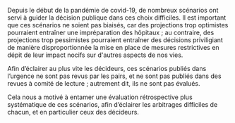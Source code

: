 Depuis le début de la pandémie de covid-19, de nombreux scénarios ont servi à guider la décision publique dans ces choix difficiles. Il est important que ces scénarios ne soient pas biaisés, car des projections trop optimistes pourraient entraîner une impréparation des hôpitaux ; au contraire, des projections trop pessimistes pourraient entraîner des décisions priviligiant de manière disproportionnée la mise en place de mesures restrictives en dépit de leur impact nocifs sur d'autres aspects de nos vies.

Afin d’éclairer au plus vite les décideurs, ces scénarios publiés dans l’urgence ne sont pas revus par les pairs, et ne sont pas publiés dans des revues à comité de lecture ; autrement dit, ils ne sont pas évalués.

Cela nous a motivé à entamer une évaluation rétrospective plus systématique de ces scénarios, afin d’éclairer les arbitrages difficiles de chacun, et en particulier ceux des décideurs.
